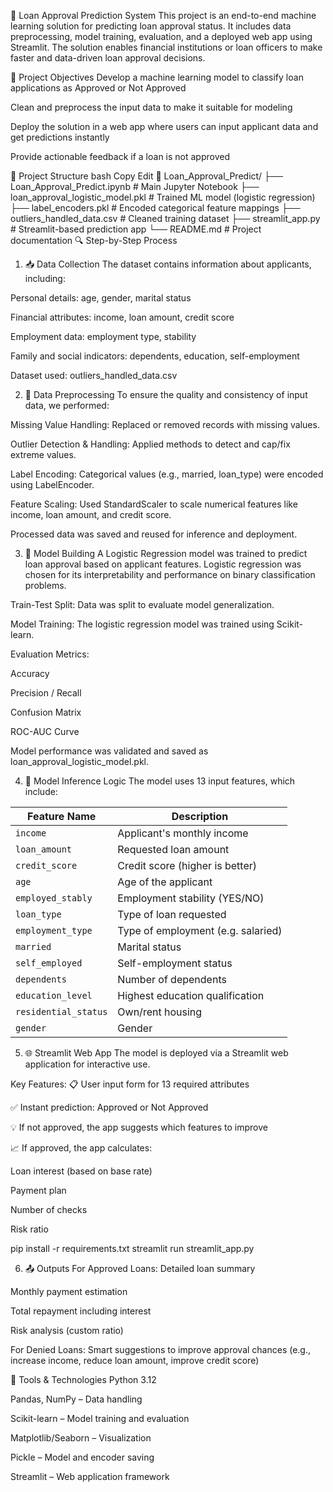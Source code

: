 🏦 Loan Approval Prediction System
This project is an end-to-end machine learning solution for predicting loan approval status. It includes data preprocessing, model training, evaluation, and a deployed web app using Streamlit. The solution enables financial institutions or loan officers to make faster and data-driven loan approval decisions.

📘 Project Objectives
Develop a machine learning model to classify loan applications as Approved or Not Approved

Clean and preprocess the input data to make it suitable for modeling

Deploy the solution in a web app where users can input applicant data and get predictions instantly

Provide actionable feedback if a loan is not approved

📂 Project Structure
bash
Copy
Edit
📁 Loan_Approval_Predict/
├── Loan_Approval_Predict.ipynb       # Main Jupyter Notebook
├── loan_approval_logistic_model.pkl  # Trained ML model (logistic regression)
├── label_encoders.pkl                # Encoded categorical feature mappings
├── outliers_handled_data.csv         # Cleaned training dataset
├── streamlit_app.py                  # Streamlit-based prediction app
└── README.md                         # Project documentation
🔍 Step-by-Step Process
1. 📥 Data Collection
The dataset contains information about applicants, including:

Personal details: age, gender, marital status

Financial attributes: income, loan amount, credit score

Employment data: employment type, stability

Family and social indicators: dependents, education, self-employment

Dataset used: outliers_handled_data.csv

2. 🧹 Data Preprocessing
To ensure the quality and consistency of input data, we performed:

Missing Value Handling: Replaced or removed records with missing values.

Outlier Detection & Handling: Applied methods to detect and cap/fix extreme values.

Label Encoding: Categorical values (e.g., married, loan_type) were encoded using LabelEncoder.

Feature Scaling: Used StandardScaler to scale numerical features like income, loan amount, and credit score.

Processed data was saved and reused for inference and deployment.

3. 🧠 Model Building
A Logistic Regression model was trained to predict loan approval based on applicant features. Logistic regression was chosen for its interpretability and performance on binary classification problems.

Train-Test Split: Data was split to evaluate model generalization.

Model Training: The logistic regression model was trained using Scikit-learn.

Evaluation Metrics:

Accuracy

Precision / Recall

Confusion Matrix

ROC-AUC Curve

Model performance was validated and saved as loan_approval_logistic_model.pkl.

4. 🧪 Model Inference Logic
The model uses 13 input features, which include:

| Feature Name         | Description                        |
| -------------------- | ---------------------------------- |
| `income`             | Applicant's monthly income         |
| `loan_amount`        | Requested loan amount              |
| `credit_score`       | Credit score (higher is better)    |
| `age`                | Age of the applicant               |
| `employed_stably`    | Employment stability (YES/NO)      |
| `loan_type`          | Type of loan requested             |
| `employment_type`    | Type of employment (e.g. salaried) |
| `married`            | Marital status                     |
| `self_employed`      | Self-employment status             |
| `dependents`         | Number of dependents               |
| `education_level`    | Highest education qualification    |
| `residential_status` | Own/rent housing                   |
| `gender`             | Gender                             |

5. 🌐 Streamlit Web App
The model is deployed via a Streamlit web application for interactive use.

Key Features:
📋 User input form for 13 required attributes

✅ Instant prediction: Approved or Not Approved

💡 If not approved, the app suggests which features to improve

📈 If approved, the app calculates:

Loan interest (based on base rate)

Payment plan

Number of checks

Risk ratio

pip install -r requirements.txt
streamlit run streamlit_app.py

6. 📤 Outputs
For Approved Loans:
Detailed loan summary

Monthly payment estimation

Total repayment including interest

Risk analysis (custom ratio)

For Denied Loans:
Smart suggestions to improve approval chances (e.g., increase income, reduce loan amount, improve credit score)

🧰 Tools & Technologies
Python 3.12

Pandas, NumPy – Data handling

Scikit-learn – Model training and evaluation

Matplotlib/Seaborn – Visualization

Pickle – Model and encoder saving

Streamlit – Web application framework

